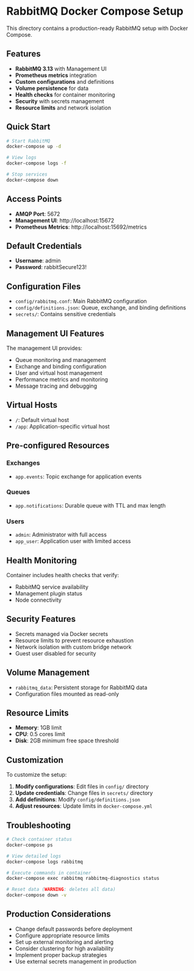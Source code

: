 # RabbitMQ Docker Compose Setup

This directory contains a production-ready RabbitMQ setup with Docker Compose.

## Features

- **RabbitMQ 3.13** with Management UI
- **Prometheus metrics** integration
- **Custom configurations** and definitions
- **Volume persistence** for data
- **Health checks** for container monitoring
- **Security** with secrets management
- **Resource limits** and network isolation

## Quick Start

```bash
# Start RabbitMQ
docker-compose up -d

# View logs
docker-compose logs -f

# Stop services
docker-compose down
```

## Access Points

- **AMQP Port**: 5672
- **Management UI**: http://localhost:15672
- **Prometheus Metrics**: http://localhost:15692/metrics

## Default Credentials

- **Username**: admin
- **Password**: rabbitSecure123!

## Configuration Files

- `config/rabbitmq.conf`: Main RabbitMQ configuration
- `config/definitions.json`: Queue, exchange, and binding definitions
- `secrets/`: Contains sensitive credentials

## Management UI Features

The management UI provides:
- Queue monitoring and management
- Exchange and binding configuration
- User and virtual host management
- Performance metrics and monitoring
- Message tracing and debugging

## Virtual Hosts

- `/`: Default virtual host
- `/app`: Application-specific virtual host

## Pre-configured Resources

### Exchanges
- `app.events`: Topic exchange for application events

### Queues
- `app.notifications`: Durable queue with TTL and max length

### Users
- `admin`: Administrator with full access
- `app_user`: Application user with limited access

## Health Monitoring

Container includes health checks that verify:
- RabbitMQ service availability
- Management plugin status
- Node connectivity

## Security Features

- Secrets managed via Docker secrets
- Resource limits to prevent resource exhaustion
- Network isolation with custom bridge network
- Guest user disabled for security

## Volume Management

- `rabbitmq_data`: Persistent storage for RabbitMQ data
- Configuration files mounted as read-only

## Resource Limits

- **Memory**: 1GB limit
- **CPU**: 0.5 cores limit
- **Disk**: 2GB minimum free space threshold

## Customization

To customize the setup:

1. **Modify configurations**: Edit files in `config/` directory
2. **Update credentials**: Change files in `secrets/` directory
3. **Add definitions**: Modify `config/definitions.json`
4. **Adjust resources**: Update limits in `docker-compose.yml`

## Troubleshooting

```bash
# Check container status
docker-compose ps

# View detailed logs
docker-compose logs rabbitmq

# Execute commands in container
docker-compose exec rabbitmq rabbitmq-diagnostics status

# Reset data (WARNING: deletes all data)
docker-compose down -v
```

## Production Considerations

- Change default passwords before deployment
- Configure appropriate resource limits
- Set up external monitoring and alerting
- Consider clustering for high availability
- Implement proper backup strategies
- Use external secrets management in production
